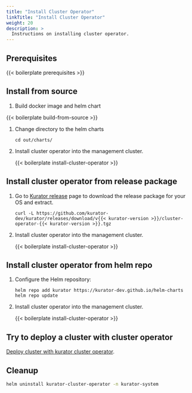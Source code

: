 ```yaml
---
title: "Install Cluster Operator"
linkTitle: "Install Cluster Operator"
weight: 20
description: >
  Instructions on installing cluster operator.
---
```


## Prerequisites

{{< boilerplate prerequisites >}}

## Install from source

1. Build docker image and helm chart

{{< boilerplate build-from-source >}}


1. Change directory to the helm charts

    ```console
    cd out/charts/
    ```

1. Install cluster operator into the management cluster.

    {{< boilerplate install-cluster-operator >}}


## Install cluster operator from release package


1. Go to [Kurator release](https://github.com/kurator-dev/kurator/releases) page to download the release package for your OS and extract.

    ```console
    curl -L https://github.com/kurator-dev/kurator/releases/download/v{{< kurator-version >}}/cluster-operator-{{< kurator-version >}}.tgz
    ```

1. Install cluster operator into the management cluster.

    {{< boilerplate install-cluster-operator >}}

## Install cluster operator from helm repo

1. Configure the Helm repository:

    ```console
    helm repo add kurator https://kurator-dev.github.io/helm-charts
    helm repo update
    ```

1. Install cluster operator into the management cluster.

    {{< boilerplate install-cluster-operator >}}

## Try to deploy a cluster with cluster operator

[Deploy cluster with kurator cluster operator](/docs/cluster-operator/kurator-cluster-api).

## Cleanup

```bash
helm uninstall kurator-cluster-operator -n kurator-system
```
